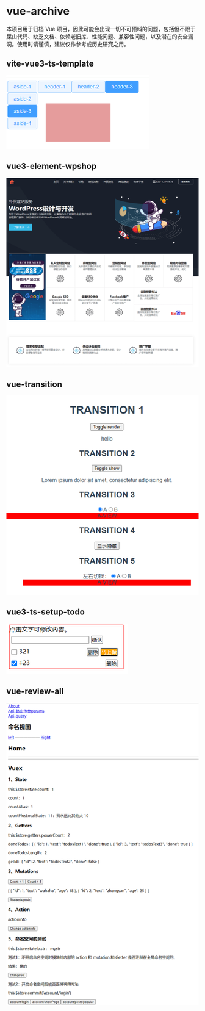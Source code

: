 # vue-archive

本项目用于归档 Vue 项目，因此可能会出现一切不可预料的问题，包括但不限于屎山代码、缺乏文档、依赖老旧库、性能问题、兼容性问题，以及潜在的安全漏洞。使用时请谨慎，建议仅作参考或历史研究之用。

## vite-vue3-ts-template

![](./img/vite-vue3-ts-template.png)

## vue3-element-wpshop

![](./img/vue3-element-wpshop.png)

## vue-transition

![](./img/vue-transition.png)

## vue3-ts-setup-todo

![](./img/vue3-ts-setup-todo.png)

## vue-review-all

![](./img/vue-review-all.png)

